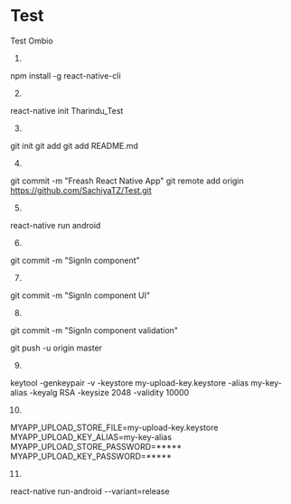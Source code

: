 # Test
Test Ombio

1. 
npm install -g react-native-cli

2. 
react-native init Tharindu_Test

3.
git init
git add
git add README.md

4.
git commit -m "Freash React Native App"
git remote add origin https://github.com/SachiyaTZ/Test.git

5.
react-native run android

6.
git commit -m "SignIn component"

7.
git commit -m "SignIn component UI"

8.
git commit -m "SignIn component validation"

git push -u origin master

9.
keytool -genkeypair -v -keystore my-upload-key.keystore -alias my-key-alias -keyalg RSA -keysize 2048 -validity 10000

10.
MYAPP_UPLOAD_STORE_FILE=my-upload-key.keystore
MYAPP_UPLOAD_KEY_ALIAS=my-key-alias
MYAPP_UPLOAD_STORE_PASSWORD=*****
MYAPP_UPLOAD_KEY_PASSWORD=*****

11.
react-native run-android --variant=release
